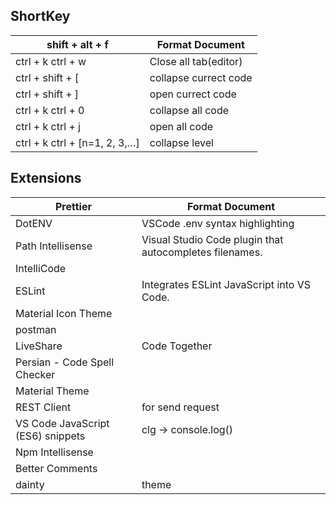 ## ShortKey

|shift + alt + f|Format Document|
|---|---|
|ctrl + k ctrl + w|Close all tab(editor)|
|ctrl + shift + [|collapse currect code|
|ctrl + shift + ]|open currect code|
|ctrl + k ctrl + 0|collapse all code|
|ctrl + k ctrl + j|open all code|
|ctrl + k ctrl + [n=1, 2, 3,…]|collapse level|

## Extensions

| Prettier                          | Format Document                                         |
| --------------------------------- | ------------------------------------------------------- |
| DotENV                            | VSCode .env syntax highlighting                         |
| Path Intellisense                 | Visual Studio Code plugin that autocompletes filenames. |
| IntelliCode                       |                                                         |
| ESLint                            | Integrates ESLint JavaScript into VS Code.              |
| Material Icon Theme               |                                                         |
| postman                           |                                                         |
| LiveShare                         | Code Together                                           |
| Persian - Code Spell Checker      |                                                         |
| Material Theme                    |                                                         |
| REST Client                       | for send request                                        |
| VS Code JavaScript (ES6) snippets | clg → console.log()                                     |
| Npm Intellisense                  |                                                         |
| Better Comments                   |                                                         |
| dainty                            | theme                                                   |